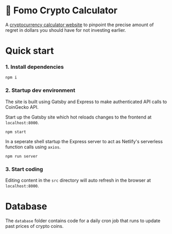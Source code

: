 # 🚀 Fomo Crypto Calculator

A [cryptocurrency calculator website](https://www.fomocryptocalculator.com) to pinpoint the precise amount of regret in dollars you should have for not investing earlier.

# Quick start

### 1. Install dependencies

```
npm i
```

### 2. Startup dev environment

The site is built using Gatsby and Express to make authenticated API calls to CoinGecko API.

Start up the Gatsby site which hot reloads changes to the frontend at `localhost:8000`.

```
npm start
```

In a seperate shell startup the Express server to act as Netlify's serverless function calls using `axios`.

```
npm run server
```

### 3. Start coding

Editing content in the `src` directory will auto refresh in the browser at `localhost:8000`.

# Database

The `database` folder contains code for a daily cron job that runs to update past prices of crypto coins.
